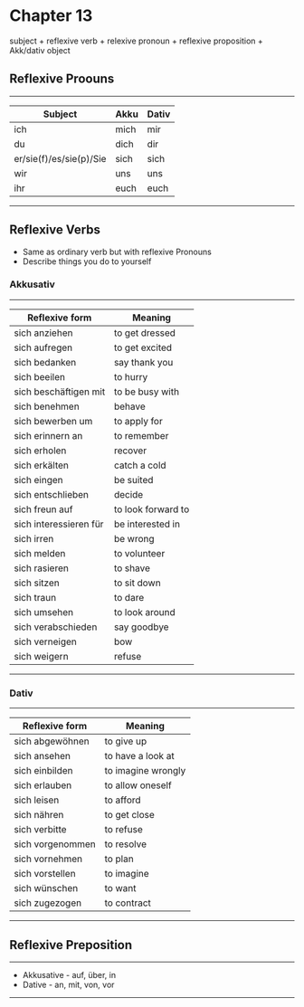 # Chapter 13

subject + reflexive verb + relexive pronoun + reflexive proposition + Akk/dativ object

## Reflexive Proouns

---
 Subject                | Akku| Dativ
------------------------|-----|---------
 ich                    | mich| mir
 du                     | dich| dir
 er/sie(f)/es/sie(p)/Sie| sich| sich
 wir                    | uns | uns
 ihr                    | euch| euch

---

## Reflexive Verbs

* Same as ordinary verb but with reflexive Pronouns
* Describe things you do to yourself

### Akkusativ

---

|   Reflexive form       | Meaning           |
|------------------------|-------------------|
|  sich anziehen         | to get dressed    |
|  sich aufregen         | to get excited    |
|  sich bedanken         | say thank you     |
|  sich beeilen          | to hurry          |
|  sich beschäftigen mit | to be busy with   |
|  sich benehmen         | behave            |
|  sich bewerben um      | to apply for      |
|  sich erinnern an      | to remember       |
|  sich erholen          | recover           |
|  sich erkälten         | catch a cold      |
|  sich eingen           | be suited         |
|  sich entschlieben     | decide            |
|  sich freun auf        | to look forward to|
|  sich interessieren für| be interested in  |
|  sich irren            | be wrong          |
|  sich melden           | to volunteer      |
|  sich rasieren         | to shave          |
|  sich sitzen           | to sit down       |
|  sich traun            | to dare           |
|  sich umsehen          | to look around    |
|  sich verabschieden    | say goodbye       |
|  sich verneigen        | bow               |
|  sich weigern          | refuse            |

---

### Dativ

---

| Reflexive form   | Meaning           |
|------------------|-------------------|
| sich abgewöhnen  | to give up        |
| sich ansehen     | to have a look at |
| sich einbilden   | to imagine wrongly|
| sich erlauben    | to allow oneself  |
| sich leisen      | to afford         |
| sich nähren      | to get close      |
| sich verbitte    | to refuse         |
| sich vorgenommen | to resolve        |
| sich vornehmen   | to plan           |
| sich vorstellen  | to imagine        |
| sich wünschen    | to want           |
| sich zugezogen   | to contract       |

---

## Reflexive Preposition

---

* Akkusative - auf, über, in
* Dative - an, mit, von, vor

---
